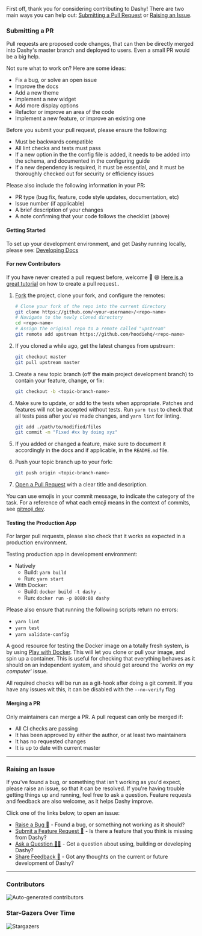 

First off, thank you for considering contributing to Dashy! There are two main ways you can help out: [Submitting a Pull Request](#submitting-a-pr) or [Raising an Issue](#raising-an-issue).

### Submitting a PR

Pull requests are proposed code changes, that can then be directly merged into Dashy's master branch and deployed to users. Even a small PR would be a big help.

Not sure what to work on? Here are some ideas:
- Fix a bug, or solve an open issue
- Improve the docs
- Add a new theme
- Implement a new widget
- Add more display options
- Refactor or improve an area of the code
- Implement a new feature, or improve an existing one

Before you submit your pull request, please ensure the following:
- Must be backwards compatible
- All lint checks and tests must pass
- If a new option in the the config file is added, it needs to be added into the schema, and documented in the configuring guide
- If a new dependency is required, it must be essential, and it must be thoroughly checked out for security or efficiency issues

Please also include the following information in your PR:
- PR type (bug fix, feature, code style updates, documentation, etc)
- Issue number (if applicable)
- A brief description of your changes
- A note confirming that your code follows the checklist (above)

#### Getting Started

To set up your development environment, and get Dashy running locally, please see: [Developing Docs](/docs/developing.md)

#### For new Contributors

If you have never created a pull request before, welcome :tada: :smile: [Here is a great tutorial](https://egghead.io/series/how-to-contribute-to-an-open-source-project-on-github)
on how to create a pull request..

1. [Fork](http://help.github.com/fork-a-repo/) the project, clone your fork,
   and configure the remotes:

   ```bash
   # Clone your fork of the repo into the current directory
   git clone https://github.com/<your-username>/<repo-name>
   # Navigate to the newly cloned directory
   cd <repo-name>
   # Assign the original repo to a remote called "upstream"
   git remote add upstream https://github.com/hoodiehq/<repo-name>
   ```

2. If you cloned a while ago, get the latest changes from upstream:

   ```bash
   git checkout master
   git pull upstream master
   ```

3. Create a new topic branch (off the main project development branch) to
   contain your feature, change, or fix:

   ```bash
   git checkout -b <topic-branch-name>
   ```

4. Make sure to update, or add to the tests when appropriate. Patches and
   features will not be accepted without tests. Run `yarn test` to check that
   all tests pass after you've made changes, and `yarn lint` for linting.

   ```bash
   git add ./path/to/modified/files
   git commit -m "Fixed #xx by doing xyz"
   ```

5. If you added or changed a feature, make sure to document it accordingly in
   the docs and if applicable, in the `README.md` file.

6. Push your topic branch up to your fork:

   ```bash
   git push origin <topic-branch-name>
   ```

8. [Open a Pull Request](https://help.github.com/articles/using-pull-requests/)
    with a clear title and description.

You can use emojis in your commit message, to indicate the category of the task.
For a reference of what each emoji means in the context of commits, see [gitmoji.dev](https://gitmoji.dev/).

#### Testing the Production App

For larger pull requests, please also check that it works as expected in a production environment.

Testing production app in development environment:
- Natively
	- Build: `yarn build`
	- Run: `yarn start`
- With Docker:
	- Build: `docker build -t dashy .`
	- Run: `docker run -p 8080:80 dashy`

Please also ensure that running the following scripts return no errors:
- `yarn lint`
- `yarn test`
- `yarn validate-config`

A good resource for testing the Docker image on a totally fresh system, is by using [Play with Docker](https://labs.play-with-docker.com/). This will let you clone or pull your image, and spin up a container. This is useful for checking that everything behaves as it should on an independent system, and should get around the _'works on my computer'_ issue.

All required checks will be run as a git-hook after doing a git commit. If you have any issues wit this, it can be disabled with the `--no-verify` flag

#### Merging a PR

Only maintainers can merge a PR. A pull request can only be merged if:
- All CI checks are passing
- It has been approved by either the author, or at least two maintainers
- It has no requested changes
- It is up to date with current master

---

### Raising an Issue

If you've found a bug, or something that isn't working as you'd expect, please raise an issue, so that it can be resolved. If you're having trouble getting things up and running, feel free to ask a question. Feature requests and feedback are also welcome, as it helps Dashy improve.

Click one of the links below, to open an issue:
- [Raise a Bug 🐛](https://github.com/Lissy93/dashy/issues/new?assignees=Lissy93&labels=%F0%9F%90%9B+Bug&template=bug-report---.md&title=%5BBUG%5D) - Found a bug, or something not working as it should?
- [Submit a Feature Request 🦄](https://github.com/Lissy93/dashy/issues/new?assignees=Lissy93&labels=%F0%9F%A6%84+Feature+Request&template=feature-request---.md&title=%5BFEATURE_REQUEST%5D) - Is there a feature that you think is missing from Dashy?
- [Ask a Question 🤷‍♀️](https://github.com/Lissy93/dashy/issues/new?assignees=Lissy93&labels=%F0%9F%A4%B7%E2%80%8D%E2%99%82%EF%B8%8F+Question&template=question------.md&title=%5BQUESTION%5D) - Got a question about using, building or developing Dashy?
- [Share Feedback 🌈](https://github.com/Lissy93/dashy/issues/new?assignees=&labels=%F0%9F%8C%88+Feedback&template=share-feedback---.md&title=%5BFEEDBACK%5D) - Got any thoughts on the current or future development of Dashy?

---

### Contributors

![Auto-generated contributors](https://raw.githubusercontent.com/Lissy93/dashy/master/docs/assets/CONTRIBUTORS.svg)


### Star-Gazers Over Time

![Stargazers](https://starchart.cc/Lissy93/dashy.svg)


